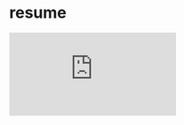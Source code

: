 # resume

![main_gif](https://github.com/amazingdiko/resume/blob/master/IOS_%D0%9F%D0%BB%D0%B0%D1%89%D0%B5%D0%BD%D0%BA%D0%BE%D0%B2_%D0%92%D0%B8%D1%82%D0%B0%D0%BB%D0%B8%D0%B9_%D0%90%D0%BB%D0%B5%D0%BA%D1%81%D0%B0%D0%BD%D0%B4%D1%80%D0%BE%D0%B2%D0%B8%D1%87.pdf)
